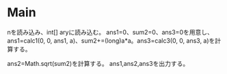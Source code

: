 # Main
nを読み込み、int[] aryに読み込む。
ans1=0、sum2=0、ans3=0を用意し、
ans1=calc1(0, 0, ans1, a)、sum2+=(long)a*a。ans3=calc3(0, 0, ans3, a)を計算する。

ans2=Math.sqrt(sum2)を計算する。
ans1,ans2,ans3を出力する。
